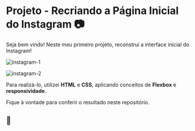 # Projeto - Recriando a Página Inicial do Instagram :camera:

Seja bem vindo! Neste meu primeiro projeto, reconstruí a interface inicial do Instagram!

![instagram-1](https://user-images.githubusercontent.com/82124316/121417199-01c96d80-c940-11eb-82a6-0135e2de9499.jpeg)

![instagram-2](https://user-images.githubusercontent.com/82124316/121417208-02fa9a80-c940-11eb-91b3-cf41e33f9668.jpeg)

Para realizá-lo, utilizei **HTML** e **CSS**, aplicando conceitos de **Flexbox** e **responsividade**.

Fique à vontade para conferir o resultado neste repositório.

## :rocket:

